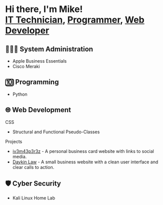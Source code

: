 <h1>Hi there, I'm Mike!<br/><a href="#">IT Technician</a>, <a href="#">Programmer</a>, <a href="https://www.mik3p3r3z.com">Web Developer</a></h1>

  <h2>👨🏻‍💻 System Administration</h2>
  
  - Apple Business Essentials
  - Cisco Meraki

  <h2>🔟 Programming</h2>
  
  - Python 
    
  <h2>🌐 Web Development</h2>

  CSS
  - Structural and Functional Pseudo-Classes
    
  Projects
  - <a href="https://www.iv3m43p3r3z.com" target="_blank">iv3m43p3r3z</a> - A personal business card website with links to social media.
  - <a href="https://www.daykinlaw.com" target="_blank">Daykin Law</a> - A small business website with a clean user interface and clear calls to action.
    
  <h2>🛡️ Cyber Security</h2>
  
  - Kali Linux Home Lab

<!--
**mik3p3r3z/mik3p3r3z** is a ✨ _special_ ✨ repository because its `README.md` (this file) appears on your GitHub profile.

Here are some ideas to get you started:

- 🔭 I’m currently working on ...
- 🌱 I’m currently learning ...
- 👯 I’m looking to collaborate on ...
- 🤔 I’m looking for help with ...
- 💬 Ask me about ...
- 📫 How to reach me: ...
- 😄 Pronouns: ...
- ⚡ Fun fact: ...
-->
